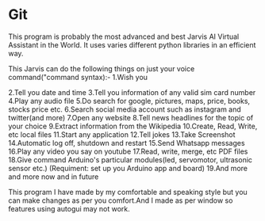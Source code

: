 # Git
This program is probably the most advanced and best Jarvis AI Virtual Assistant in the World. It uses varies different python libraries in an efficient way.

This Jarvis can do the following things on just your voice command("command syntax):-
1.Wish you

2.Tell you date and time
3.Tell you information of any valid sim card number
4.Play any audio file
5.Do search for google, pictures, maps, price, books, stocks price etc.
6.Search social media account such as instagram and twitter(and more)
7.Open any website
8.Tell news headlines for the topic of your choice
9.Extract information from the Wikipedia 
10.Create, Read, Write, etc local files
11.Start any application 
12.Tell jokes
13.Take Screenshot
14.Automatic log off, shutdown and restart
15.Send Whatsapp messages 
16.Play any video you say on youtube
17.Read, write, merge, etc PDF files
18.Give command Arduino's particular modules(led, servomotor, ultrasonic sensor etc.)  (Requiment: set up you Arduino app and board)
19.And more and more now and in future

This program I have made by my comfortable and speaking style but you can make changes as per you comfort.And I made as per window so features using autogui may not work.



